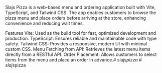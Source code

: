 Slajs Pizza is a web-based menu and ordering application built with Vite, TypeScript, and Tailwind CSS. The app enables customers to browse the pizza menu and place orders before arriving at the store, enhancing convenience and reducing wait times.

Features
Vite: Used as the build tool for fast, optimized development and production.
TypeScript: Ensures reliable and maintainable code with type safety.
Tailwind CSS: Provides a responsive, modern UI with minimal custom CSS.
Menu Fetching from API: Retrieves the latest menu items directly from a RESTful API.
Order Placement: Allows customers to select items from the menu and place an order in advance.#   s l a j s _ p i z z a  
 #   s l a j s _ p i z z a  
 